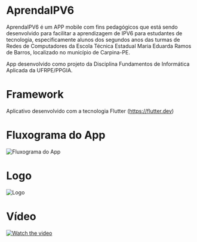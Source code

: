 # AprendaIPV6
AprendaIPV6 é um APP mobile com fins pedagógicos que está sendo desenvolvido para facilitar a aprendizagem de IPV6 para estudantes de tecnologia, especificamente alunos dos segundos anos das turmas de Redes de Computadores da Escola Técnica Estadual Maria Eduarda Ramos de Barros, localizado no município de Carpina-PE.

App desenvolvido como projeto da Disciplina Fundamentos de Informática Aplicada da UFRPE/PPGIA.

# Framework
Aplicativo desenvolvido com a tecnologia Flutter (https://flutter.dev)

# Fluxograma do App
![Fluxograma do App](https://user-images.githubusercontent.com/81421837/112919768-1981ab80-90de-11eb-8d0e-4dd1c30219e3.png)

# Logo
![Logo](https://github.com/carlossantos2/AprendaIPV6/blob/2c91030e7d43e3dff9878e29e06741dfc70f59ba/Logo%20IPv6.png)

# Vídeo
[![Watch the video](https://img.youtube.com/vi/3FtoSkYX72s/maxresdefault.jpg)](https://www.youtube.com/watch?v=3FtoSkYX72s)
